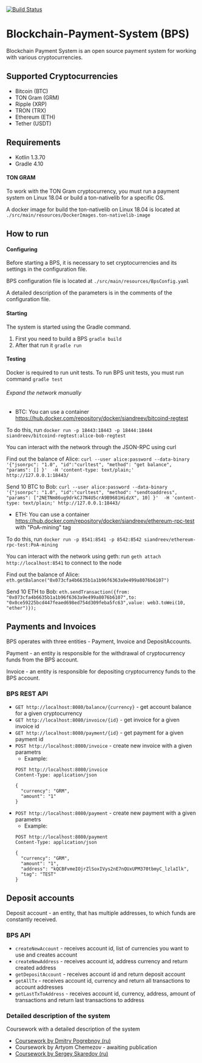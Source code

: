 [![Build Status](https://travis-ci.com/dsx-tech/Blockchain-Payment-System.svg?branch=master)](https://travis-ci.com/dsx-tech/Blockchain-Payment-System)

# Blockchain-Payment-System (BPS)
Blockchain Payment System is an open source payment system
 for working with various cryptocurrencies.

## Supported Cryptocurrencies
- Bitcoin (BTC)
- TON Gram (GRM)
- Ripple (XRP)
- TRON (TRX)
- Ethereum (ETH)
- Tether (USDT)


## Requirements

- Kotlin 1.3.70
- Gradle 4.10

#### TON GRAM
To work with the TON Gram cryptocurrency,
 you must run a payment system on Linux 18.04
  or build a ton-nativelib for a specific OS.
  
A docker image for build the ton-nativelib on Linux 18.04 is located at
```./src/main/resources/DockerImages.ton-nativelib-image```
## How to run
#### Сonfiguring
Before starting a BPS, it is necessary
 to set cryptocurrencies and its settings in the 
 configuration file. 
 
 BPS configuration file is located at 
 ``./src/main/resources/BpsConfig.yaml``
 
 A detailed description of the parameters is in the comments of the configuration file.

#### Starting
The system is started using the Gradle command.
1. First you need to build a BPS 
```gradle build```
2. After that run it
```gradle run```

#### Testing
Docker is required to run unit tests.
To run BPS unit tests, you must run command ``gradle test``

###### Expand the network manually

- BTC:
You can use a container https://hub.docker.com/repository/docker/siandreev/bitcoind-regtest

To do this, run ``docker run -p 18443:18443 -p 18444:18444 siandreev/bitcoind-regtest:alice-bob-regtest``

You can interact with the network through the JSON-RPC using curl

Find out the balance of Alice: ``curl --user alice:password --data-binary '{"jsonrpc": "1.0", "id":"curltest", "method": "get
               balance", "params": [] }'  -H 'content-type: text/plain;' http://127.0.0.1:18443/``
               
Send 10 BTC to Bob: ``curl --user alice:password --data-binary '{"jsonrpc": "1.0", "id":"curltest", "method": "sendtoaddress", "params": ["2NETNm86ug9drkCJ7N4U5crA9B9681HidzX", 10] }'  -H 'content-type: text/plain;' http://127.0.0.1:18443/``

- ETH: You can use a container https://hub.docker.com/repository/docker/siandreev/ethereum-rpc-test with "PoA-mining" tag

To do this, run ``docker run -p 8541:8541 -p 8542:8542 siandreev/ethereum-rpc-test:PoA-mining``

You can interact with the network using geth: run ``geth attach http://localhost:8541`` to connect to the node

Find out the balance of Alice: ``eth.getBalance("0x073cfa4b6635b1a1b96f6363a9e499a8076b6107")``

Send 10 ETH to Bob: ``eth.sendTransaction({from: "0x073cfa4b6635b1a1b96f6363a9e499a8076b6107",to: "0x0ce59225bcd447feaed698ed754d309feba5fc63",value: web3.toWei(10, "ether")});``

## Payments and Invoices
BPS operates with three
 entities - Payment, Invoice and DepositAccounts.

Payment - an entity is responsible for the withdrawal of cryptocurrency funds from the BPS account. 

Invoice - an entity is responsible for depositing cryptocurrency funds to the BPS account.
### BPS REST API
- ```GET http://localhost:8080/balance/{currency}``` - get account balance for a given cryptocurrency
- ```GET http://localhost:8080/invoice/{id}``` - get invoice for a given invoice id
- ```GET http://localhost:8080/payment/{id}``` - get payment for a given payment id
- ```POST http://localhost:8080/invoice``` - create new invoice with a given parametrs
    - Example: 
    ```
    POST http://localhost:8080/invoice
    Content-Type: application/json
   
    {
      "currency": "GRM",
      "amount": "1"
    }
    ```
- ```POST http://localhost:8080/payment``` - create new payment with a given parametrs
    - Example:
    ```
    POST http://localhost:8080/payment
    Content-Type: application/json
    
    {
      "currency": "GRM",
      "amount": "1",
      "address": "kQCBFvmeIOjrZlSoxIVys2nE7nQUxUPM370tbmyC_lzlaIlk",
      "tag": "TEST"
    }
    ```

## Deposit accounts
Deposit account - an entity, that has multiple addresses, to which funds are constantly received.
### BPS API
- ```createNewAccount``` - receives account id, list of currencies you want to use and creates account
- ```createNewAddress``` - receives account id, address currency and return created address
- ```getDepositAccount``` - receives account id and return deposit account
- ```getAllTx``` - receives account id, currency and return all transactions to account addresses
- ```getLastTxToAddress``` - receives account id, currency, address, amount of transactions and return last transactions to address

### Detailed description of the system
Coursework with a detailed description of the system
- [Coursework by Dmitry Pogrebnoy (ru)](http://se.math.spbu.ru/SE/YearlyProjects/vesna-2020/pi/Pogrebnoy-report.pdf)
- Coursework by Artyom Chemezov - awaiting publication
- [Coursework by Sergey Skaredov (ru)](http://se.math.spbu.ru/SE/YearlyProjects/spring-2019/371/Skaredov-report.pdf)